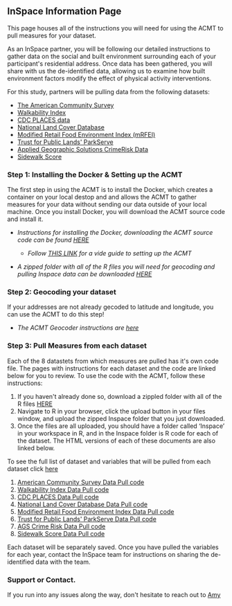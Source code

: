 ## InSpace Information Page

This page houses all of the instructions you will need for using the ACMT to pull measures for your dataset. 

As an InSpace partner, you will be following our detailed instructions to gather data on the social and built environment surrounding each of your participant's residential address. Once data has been gathered, you will share with us the de-identified data, allowing us to examine how built environment factors modify the effect of physical activity interventions. 

For this study, partners will be pulling data from the following datasets: 
   -  [The American Community Survey](https://www.census.gov/programs-surveys/acs/about.html)
   -  [Walkability Index](https://www.epa.gov/smartgrowth/smart-location-mapping#walkability)
   -  [CDC PLACES data](https://www.cdc.gov/places/index.html)
   -  [National Land Cover Database](https://www.usgs.gov/centers/eros/science/national-land-cover-database)
   -  [Modified Retail Food Environment Index (mRFEI)](https://www.cdc.gov/obesity/downloads/census-tract-level-state-maps-mrfei_TAG508.pdf)
   -  [Trust for Public Lands' ParkServe](https://www.tpl.org/parkserve)
   -  [Applied Geographic Solutions CrimeRisk Data](https://appliedgeographic.com/crimerisk/)
   -  [Sidewalk Score](https://journals.sagepub.com/doi/10.1177/0033354920968799)


### Step 1: Installing the Docker & Setting up the ACMT

The first step in using the ACMT is to install the Docker, which creates a container on your local destop and and allows the ACMT to gather measures for your data without sending our data outside of your local machine. Once you install Docker, you will download the ACMT source code and install it. 

   * *Instructions for installing the Docker, downloading the ACMT source code can be found [HERE](https://aybloom.github.io/inspace/ACMT-setup-Inspace.html)*
      * *Follow [THIS LINK](https://youtu.be/44a6xOcktr4) for a vide guide to setting up the ACMT*

   * *A zipped folder with all of the R files you will need for geocoding and pulling Inspace data can be downloaded [HERE](https://minhaskamal.github.io/DownGit/#/home?url=https://github.com/aybloom/inspace/tree/main/docs/Inspace)*

### Step 2: Geocoding your dataset

If your addresses are not already gecoded to latitude and longitude, you can use the ACMT to do this step! 
   * *The ACMT Geocoder instructions are [here](https://aybloom.github.io/inspace/ACMT-geocoder.html)*

### Step 3: Pull Measures from each dataset

Each of the 8 datastets from which measures are pulled has it's own code file. The pages with instructions for each dataset and the code are linked below for you to review. To use the code with the ACMT, follow these instructions: 

   1. If you haven't already done so, download a zippled folder with all of the R files [HERE](https://minhaskamal.github.io/DownGit/#/home?url=https://github.com/aybloom/inspace/tree/main/docs/Inspace)
   2. Navigate to R in your browser, click the upload button in your files window, and upload the zipped Inspace folder that you just downloaded.
   3. Once the files are all uploaded, you should have a folder called ‘Inspace’ in your workspace in R, and in the Inspace folder is R code for each of the dataset. The HTML versions of each of these documents are also linked below.

To see the full list of dataset and variables that will be pulled from each dataset click [here](https://aybloom.github.io/inspace/InSPACE-Measures-list.html)

1. [American Community Survey Data Pull code](https://aybloom.github.io/inspace/ACS-Data-Pull.html)
2. [Walkability Index Data Pull code](https://aybloom.github.io/inspace/epa-walkability-data-pull.html)
3. [CDC PLACES Data Pull code](https://aybloom.github.io/inspace/PLACES-data-pull.html)
4. [National Land Cover Database Data Pull code](https://aybloom.github.io/inspace/NLCD-data-pull.html)
5. [Modified Retail Food Environment Index Data Pull code](http://aybloom.github.io/inspace/mfrei-data-pull.html)
6. [Trust for Public Lands' ParkServe Data Pull code](http://aybloom.github.io/inspace/ParkScore-data-pull.html)
7. [AGS Crime Risk Data Pull code](http://aybloom.github.io/inspace/CrimeRisk-data-pull.html)
8. [Sidewalk Score Data Pull code](http://aybloom.github.io/inspace/Sidewalk-View.html)

Each dataset will be separately saved. Once you have pulled the variables for each year, contact the InSpace team for instructions on sharing the de-identified data with the team. 

### Support or Contact. 

If you run into any issues along the way, don't hesitate to reach out to [Amy](mailto:aybloom@uw.edu)
